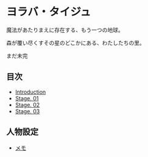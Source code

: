 # ヨラバ・タイジュ

魔法があたりまえに存在する、もう一つの地球。

森が覆い尽くすその星のどこかにある、わたしたちの里。

まだ未完

## 目次
* [Introduction](README.md)
* [Stage. 01](Stage01.md)
* [Stage. 02](Stage02.md)
* [Stage. 03](Stage03.md)

## 人物設定

 * [メモ](memo.md)
